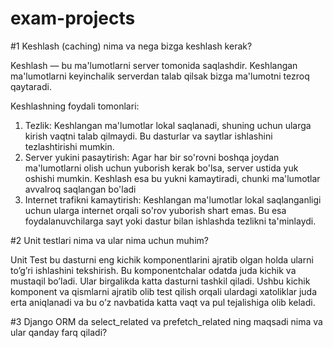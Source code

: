 # exam-projects

#1 Keshlash (caching) nima va nega bizga keshlash kerak?

   Keshlash  — bu ma'lumotlarni server tomonida saqlashdir.
   Keshlangan  ma'lumotlarni keyinchalik serverdan talab qilsak bizga ma'lumotni tezroq qaytaradi.

Keshlashning foydali tomonlari:
   1. Tezlik: Keshlangan ma'lumotlar lokal saqlanadi, shuning uchun ularga kirish vaqtni talab qilmaydi.
      Bu dasturlar va saytlar ishlashini tezlashtirishi mumkin.
   2. Server yukini pasaytirish: Agar har bir so'rovni boshqa joydan ma'lumotlarni
      olish uchun yuborish kerak bo'lsa, server ustida yuk oshishi mumkin.
      Keshlash esa bu yukni kamaytiradi, chunki ma'lumotlar avvalroq saqlangan bo'ladi
   3. Internet trafikni kamaytirish: Keshlangan ma'lumotlar lokal saqlanganligi uchun
      ularga internet orqali so'rov yuborish shart emas.
      Bu esa foydalanuvchilarga sayt yoki dastur bilan ishlashda tezlikni ta'minlaydi.


#2 Unit testlari nima va ular nima uchun muhim?

   Unit Test bu dasturni eng kichik komponentlarini ajratib olgan holda ularni to’g’ri 
   ishlashini tekshirish. Bu komponentchalar odatda juda kichik va mustaqil bo’ladi. 
   Ular birgalikda katta dasturni tashkil qiladi. Ushbu kichik komponent va qismlarni 
   ajratib olib test qilish orqali ulardagi xatoliklar juda erta aniqlanadi va bu
   o’z navbatida katta vaqt va pul tejalishiga olib keladi.





#3 Django ORM da select_related va prefetch_related ning maqsadi nima va ular qanday farq qiladi? 

